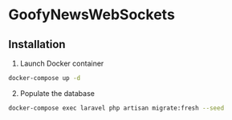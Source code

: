 # GoofyNewsWebSockets

## Installation

1. Launch Docker container
```bash
docker-compose up -d
```

2. Populate the database
```bash
docker-compose exec laravel php artisan migrate:fresh --seed
```
